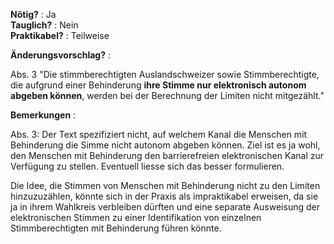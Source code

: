 **Nötig?** : Ja </br>
**Tauglich?** : Nein </br>
**Praktikabel?** : Teilweise </br>

**Änderungsvorschlag?** :

Abs. 3 "Die stimmberechtigten Auslandschweizer sowie Stimmberechtigte, die aufgrund einer Behinderung **ihre Stimme nur elektronisch autonom abgeben können**, werden bei der Berechnung der Limiten nicht mitgezählt."

**Bemerkungen** :

Abs. 3: Der Text spezifiziert nicht, auf welchem Kanal die Menschen mit Behinderung die Simme nicht autonom abgeben können. Ziel ist es ja wohl, den Menschen mit Behinderung den barrierefreien elektronischen Kanal zur Verfügung zu stellen. Eventuell liesse sich das besser formulieren.

Die Idee, die Stimmen von Menschen mit Behinderung nicht zu den Limiten hinzuzuzählen, könnte sich in der Praxis als impraktikabel erweisen, da sie ja in ihrem Wahlkreis verbleiben dürften und eine separate Ausweisung der elektronischen Stimmen zu einer Identifikation von einzelnen Stimmberechtigten mit Behinderung führen könnte.

